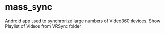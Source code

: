 # mass_sync
Android app used to synchronize large numbers of Video360 devices.
Show Playlist of Videos from VRSync folder
